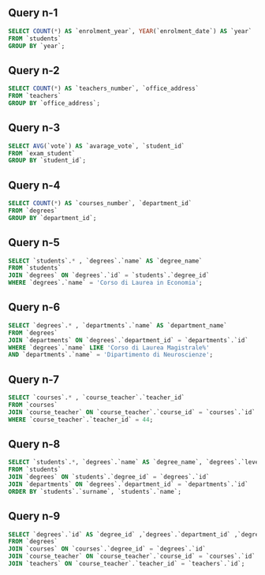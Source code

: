 <!-- 
Group by:
1) Contare quanti iscritti ci sono stati ogni anno

2) Contare gli insegnanti che hanno l'ufficio nello stesso edificio

3) Calcolare la media dei voti di ogni appello d'esame

4) Contare quanti corsi di laurea ci sono per ogni dipartimento

Joins:
5) Selezionare tutti gli studenti iscritti al Corso di Laurea in Economia

6) Selezionare tutti i Corsi di Laurea Magistrale del Dipartimento di Neuroscienze

7) Selezionare tutti i corsi in cui insegna Fulvio Amato (id=44)

8) Selezionare tutti gli studenti con i dati relativi al corso di laurea a cui sono iscritti e il relativo dipartimento, in ordine alfabetico per cognome e nome

9) Selezionare tutti i corsi di laurea con i relativi corsi e insegnanti

10) Selezionare tutti i docenti che insegnano nel Dipartimento di Matematica (54)

BONUS: Selezionare per ogni studente il numero di tentativi sostenuti per ogni esame, stampando anche il voto massimo. Successivamente, filtrare i tentativi con voto minimo 18. -->



## Query n-1
```sql
SELECT COUNT(*) AS `enrolment_year`, YEAR(`enrolment_date`) AS `year` 
FROM `students` 
GROUP BY `year`;
```

## Query n-2
```sql
SELECT COUNT(*) AS `teachers_number`, `office_address` 
FROM `teachers` 
GROUP BY `office_address`;
```

## Query n-3
```sql
SELECT AVG(`vote`) AS `avarage_vote`, `student_id` 
FROM `exam_student` 
GROUP BY `student_id`;
```

## Query n-4
```sql
SELECT COUNT(*) AS `courses_number`, `department_id` 
FROM `degrees` 
GROUP BY `department_id`;
```

## Query n-5
```sql
SELECT `students`.* , `degrees`.`name` AS `degree_name` 
FROM `students` 
JOIN `degrees` ON `degrees`.`id` = `students`.`degree_id` 
WHERE `degrees`.`name` = 'Corso di Laurea in Economia';
```

## Query n-6
```sql
SELECT `degrees`.* , `departments`.`name` AS `department_name` 
FROM `degrees` 
JOIN `departments` ON `degrees`.`department_id` = `departments`.`id` 
WHERE `degrees`.`name` LIKE 'Corso di Laurea Magistrale%' 
AND `departments`.`name` = 'Dipartimento di Neuroscienze';
```

## Query n-7
```sql
SELECT `courses`.* , `course_teacher`.`teacher_id` 
FROM `courses` 
JOIN `course_teacher` ON `course_teacher`.`course_id` = `courses`.`id` 
WHERE `course_teacher`.`teacher_id` = 44;
```

## Query n-8
```sql
SELECT `students`.*, `degrees`.`name` AS `degree_name`, `degrees`.`level` AS `degree_level`, `degrees`.`address` AS `degree_address`, `degrees`.`email` AS `degree_email`, `degrees`.`website` AS `degree_website`, `departments`.`name` AS `department_name`
FROM `students` 
JOIN `degrees` ON `students`.`degree_id` = `degrees`.`id` 
JOIN `departments` ON `degrees`.`department_id` = `departments`.`id` 
ORDER BY `students`.`surname`, `students`.`name`;
```


## Query n-9
```sql
SELECT `degrees`.`id` AS `degree_id` ,`degrees`.`department_id` ,`degrees`.`name` AS `degree_name`, `degrees`.`level` AS `degree_level`, `degrees`.`address` AS `degree_address`, `degrees`.`email` AS `degree_email`, `degrees`.`website` AS `degree_website`, `courses`.`id` AS `course_id`, `courses`.`name` AS `course_name`, `courses`.`description` AS `course_description`, `courses`.`period` AS `course_period`, `courses`.`year` AS `course_year`, `courses`.`cfu` AS `course_cfu`, `courses`.`website` AS `website`, `teachers`.`id` AS `teacher_id`, `teachers`.`name` AS `teacher_name`, `teachers`.`surname` AS `teacher_surname`, `teachers`.`phone` AS `teacher_phone`, `teachers`.`email` AS `teacher_email`, `teachers`.`office_address` AS `teacher_office_address`, `teachers`.`office_number` AS `teacher_office_number`
FROM `degrees` 
JOIN `courses` ON `courses`.`degree_id` = `degrees`.`id` 
JOIN `course_teacher` ON `course_teacher`.`course_id` = `courses`.`id`
JOIN `teachers` ON `course_teacher`.`teacher_id` = `teachers`.`id`;
```

